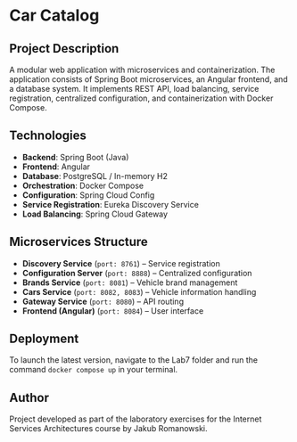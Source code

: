 # Car Catalog

## Project Description
A modular web application with microservices and containerization. The application consists of Spring Boot microservices, an Angular frontend, and a database system. It implements REST API, load balancing, service registration, centralized configuration, and containerization with Docker Compose.

## Technologies
- **Backend**: Spring Boot (Java)
- **Frontend**: Angular
- **Database**: PostgreSQL / In-memory H2
- **Orchestration**: Docker Compose
- **Configuration**: Spring Cloud Config
- **Service Registration**: Eureka Discovery Service
- **Load Balancing**: Spring Cloud Gateway

## Microservices Structure
- **Discovery Service** (`port: 8761`) – Service registration
- **Configuration Server** (`port: 8888`) – Centralized configuration
- **Brands Service** (`port: 8081`) – Vehicle brand management
- **Cars Service** (`port: 8082, 8083`) – Vehicle information handling
- **Gateway Service** (`port: 8080`) – API routing
- **Frontend (Angular)** (`port: 8084`) – User interface

## Deployment

To launch the latest version, navigate to the Lab7 folder and run the command `docker compose up` in your terminal.

## Author
Project developed as part of the laboratory exercises for the Internet Services Architectures course by Jakub Romanowski.